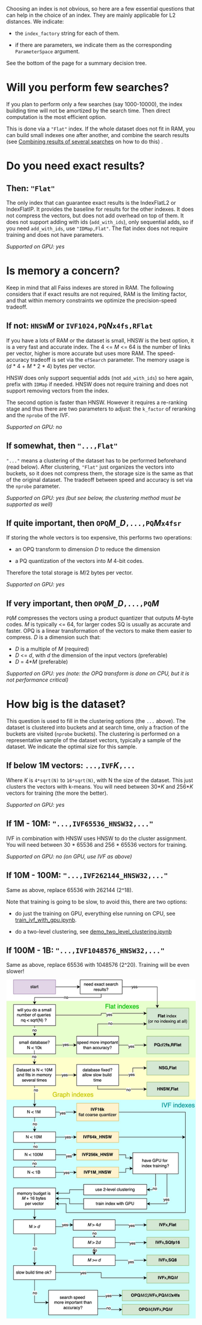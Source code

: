 Choosing an index is not obvious, so here are a few essential questions that can help in the choice of an index. They are mainly applicable for L2 distances. We indicate:

- the `index_factory` string for each of them.

- if there are parameters, we indicate them as the corresponding `ParameterSpace` argument.

See the bottom of the page for a summary decision tree. 

# Will you perform few searches?

If you plan to perform only a few searches (say 1000-10000), the index building time will not be amortized by the search time. Then direct computation is the most efficient option. 

This is done via a `"Flat"` index. If the whole dataset does not fit in RAM, you can build small indexes one after another, and combine the search results (see [Combining results of several searches](https://github.com/facebookresearch/faiss/wiki/Brute-force-search-without-an-index#combining-the-results-from-several-searches) on how to do this) . 

# Do you need exact results?

## Then: `"Flat"` 

The only index that can guarantee exact results is the IndexFlatL2 or IndexFlatIP. It provides the baseline for results for the other indexes. It does not compress the vectors, but does not add overhead on top of them. It does not support adding with ids (`add_with_ids`), only sequential adds, so if you need `add_with_ids`, use `"IDMap,Flat"`. The flat index does not require training and does not have parameters.

_Supported on GPU: yes_

# Is memory a concern? 

Keep in mind that all Faiss indexes are stored in RAM. The following considers that if exact results are not required, RAM is the limiting factor, and that within memory constraints we optimize the precision-speed tradeoff.

## If not: `HNSW`_M_ or `IVF1024,PQ`_N_`x4fs,RFlat`

If you have a lots of RAM or the dataset is small, HNSW is the best option, it is a very fast and accurate index. The 4 <= _M_ <= 64 is the number of links per vector, higher is more accurate but uses more RAM. The speed-accuracy tradeoff is set via the `efSearch` parameter. The memory usage is (_d_ * 4 + _M_ * 2 * 4) bytes per vector.

HNSW does only support sequential adds (not `add_with_ids`) so here again, prefix with `IDMap` if needed. HNSW does not require training and does not support removing vectors from the index. 

The second option is faster than HNSW. 
However it requires a re-ranking stage and thus there are two parameters to adjust: the `k_factor` of reranking and the `nprobe` of the IVF. 

_Supported on GPU: no_

## If somewhat, then `"...,Flat"` 

`"..."` means a clustering of the dataset has to be performed beforehand (read below). After clustering, `"Flat"` just organizes the vectors into buckets, so it does not compress them, the storage size is the same as that of the original dataset. The tradeoff between speed and accuracy is set via the `nprobe` parameter.

_Supported on GPU: yes (but see below, the clustering method must be supported as well)_

## If quite important, then `OPQ`_M_`_`_D_`,...,PQ`_M_`x4fsr` 

If storing the whole vectors is too expensive, this performs two operations: 

- an OPQ transform to dimension _D_ to reduce the dimension

- a PQ quantization of the vectors into _M_ 4-bit codes. 

Therefore the total storage is _M_/2 bytes per vector. 

_Supported on GPU: yes_

## If very important, then `OPQ`_M_`_`_D_`,...,PQ`_M_

`PQ`_M_ compresses the vectors using a product quantizer that outputs _M_-byte codes. _M_ is typically <= 64, for larger codes SQ is usually as accurate and faster. OPQ is a linear transformation of the vectors to make them easier to compress. _D_ is a dimension such that:

- _D_ is a multiple of _M_ (required)
- _D_ <= _d_, with _d_ the dimension of the input vectors (preferable)
- _D_ = 4*_M_ (preferable)

_Supported on GPU: yes (note: the OPQ transform is done on CPU, but it is not performance critical)_

# How big is the dataset? 

This question is used to fill in the clustering options (the `...` above). The dataset is clustered into buckets and at search time, only a fraction of the buckets are visited (`nprobe` buckets). The clustering is performed on a representative sample of the dataset vectors, typically a sample of the dataset. We indicate the optimal size for this sample.

## If below 1M vectors: `...,IVF`_K_`,...` 

Where _K_ is `4*sqrt(N)` to `16*sqrt(N)`, with N the size of the dataset. This just clusters the vectors with k-means. You will need between 30*_K_ and 256*_K_ vectors for training (the more the better).

_Supported on GPU: yes_

## If 1M - 10M: `"...,IVF65536_HNSW32,..."` 

IVF in combination with HNSW uses HNSW to do the cluster assignment. You will need between 30 * 65536 and 256 * 65536 vectors for training. 

_Supported on GPU: no (on GPU, use IVF as above)_

## If 10M - 100M: `"...,IVF262144_HNSW32,..."` 

Same as above, replace 65536 with 262144 (2^18). 

Note that training is going to be slow, to avoid this, there are two options: 

- do just the training on GPU, everything else running on CPU, see [train_ivf_with_gpu.ipynb](https://gist.github.com/mdouze/46d6bbbaabca0b9778fca37ed2bcccf6).

- do a two-level clustering, see [demo_two_level_clustering.ipynb](https://gist.github.com/mdouze/1b2483d72c0b8984dd152cd81354b7b4)

## If 100M - 1B: `"...,IVF1048576_HNSW32,..."` 

Same as above, replace 65536 with 1048576 (2^20). Training will be even slower!

![](img/faiss_index_decision_tree.jpg)

